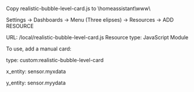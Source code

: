 Copy realistic-bubble-level-card.js to \homeassistant\www\

Settings -> Dashboards -> Menu (Three elipses) -> Resources -> ADD RESOURCE

URL: /local/realistic-bubble-level-card.js
Resource type: JavaScript Module

To use, add a manual card:

type: custom:realistic-bubble-level-card

x_entity: sensor.myxdata

y_entity: sensor.myydata

